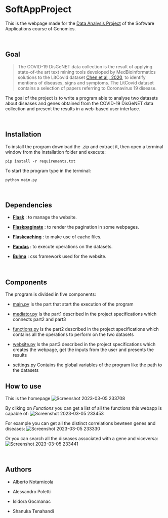 # SoftAppProject
This is the webpage made for the 
<a href="https://github.com/anuzzolese/genomics-unibo/tree/master/2020-2021/project">Data Analysis Project</a> of the Software Applications course of Genomics.

<br>

<h2>Goal</h2>

>The COVID-19 DisGeNET data collection is the result of applying state-of-the art text
mining tools developed by MedBioinformatics solutions to the LitCovid dataset
[Chen et al., 2020](https://pubmed.ncbi.nlm.nih.gov/32157233/), 
to identify mentions of diseases, signs and symptoms. The LitCovid dataset contains a selection of
papers referring to Coronavirus 19 disease.

The goal of the project is to write a program able to analyse two datasets about
diseases and genes obtained from the COVID-19 DisGeNET data collection and present the results in
a web-based user interface.

<br>

<h2>Installation</h2>

To install the program download the .zip and extract it, then open a terminal window from the installation folder and execute:

    pip install -r requirements.txt
    
To start the program type in the terminal:

    python main.py

<br>

<h2>Dependencies</h2>

- <a href="https://flask.palletsprojects.com/en/1.1.x/">**Flask**</a>
: to manage the website.

- <a href="https://pythonhosted.org/Flask-paginate/">**Flaskpaginate**</a>
: to render the pagination in some webpages.

- <a href="https://pythonhosted.org/Flask-Caching/">**Flaskcaching**</a>
: to make use of cache files.

- <a href="https://pandas.pydata.org/">**Pandas**</a>
: to execute operations on the datasets.

- <a href="https://bulma.io/">**Bulma**</a>
: css framework used for the website.

<br>

<h2>Components</h2>

The program is divided in five components:

- <a href="https://github.com/AlessandroPoletti/SoftAppProject/blob/master/main.py">main.py</a>
Is the part that start the execution of the program<br>

- <a href="https://github.com/AlessandroPoletti/SoftAppProject/blob/master/mediator.py">mediator.py</a>
Is the part1 described in the project specifications which connects part2 and part3<br>

- <a href="https://github.com/AlessandroPoletti/SoftAppProject/blob/master/functions.py">functions.py</a>
Is the part2 described in the project specifications which contains all the operations to perform
on the two datasets<br>

- <a href="https://github.com/AlessandroPoletti/SoftAppProject/blob/master/website.py">website.py</a>
Is the part3 described in the project specifications which creates the webpage, get the inputs from the user and presents the results<br>

- <a href="https://github.com/AlessandroPoletti/SoftAppProject/blob/master/settings.py">settings.py</a>
Contains the global variables of the program like the path to the datasets<br>


## How to use

This is the homepage
![Screenshot 2023-03-05 233708](https://user-images.githubusercontent.com/61567683/222989861-b4642aa5-1d09-4dd9-a13f-12e8c16f54d8.png)

By cliking on *Functions* you can get a list of all the functions this webapp is capable of:
![Screenshot 2023-03-05 233453](https://user-images.githubusercontent.com/61567683/222989915-f83efc35-ed31-4ba2-962e-c2fa2d72d265.png)

For example you can get all the distinct correlations bewteen genes and diseases:
![Screenshot 2023-03-05 233330](https://user-images.githubusercontent.com/61567683/222990034-0fbdeee6-7921-42a8-a770-a1b430f2d094.png)

Or you can search all the diseases associated with a gene and viceversa:
![Screenshot 2023-03-05 233441](https://user-images.githubusercontent.com/61567683/222990071-2d43532f-1067-40ce-b8cd-74e98b305395.png)





<br>
<h2>Authors</h2>

- Alberto Notarnicola

- Alessandro Poletti

- Isidora Gocmanac

- Shanuka Tenahandi



